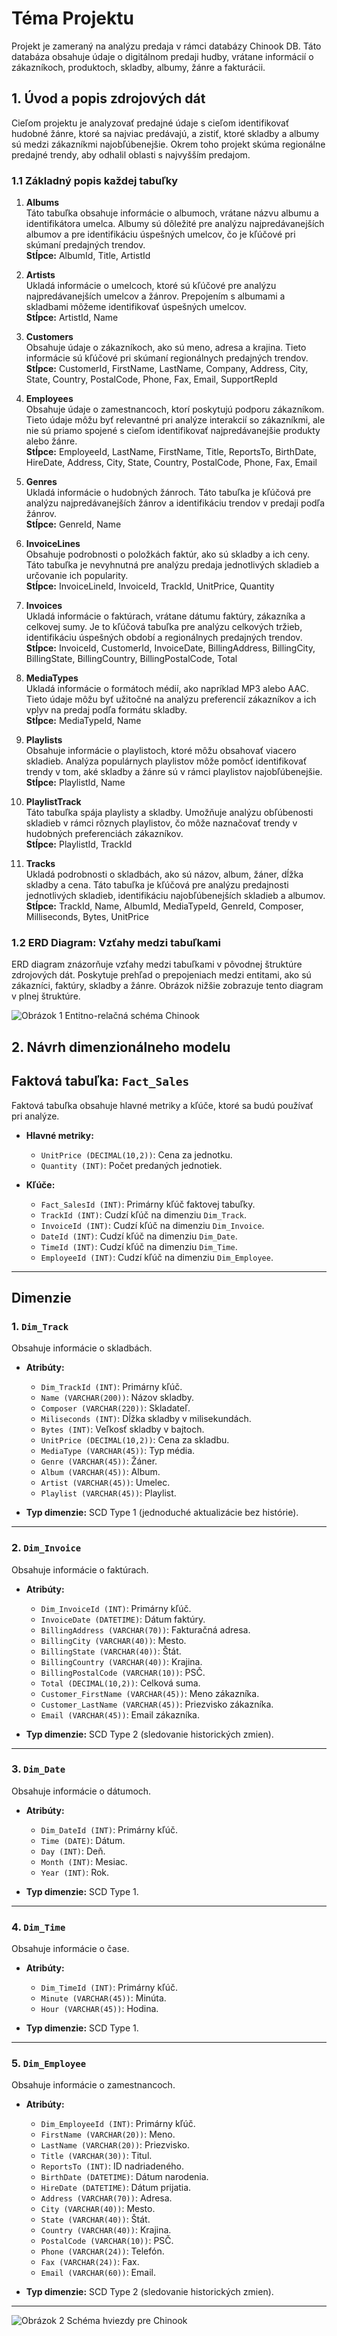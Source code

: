 # Téma Projektu

Projekt je zameraný na analýzu predaja v rámci databázy Chinook DB. Táto databáza obsahuje údaje o digitálnom predaji hudby, vrátane informácií o zákazníkoch, produktoch, skladby, albumy, žánre a fakturácii.

## 1. Úvod a popis zdrojových dát 

Cieľom projektu je analyzovať predajné údaje s cieľom identifikovať hudobné žánre, ktoré sa najviac predávajú, a zistiť, ktoré skladby a albumy sú medzi zákazníkmi najobľúbenejšie. Okrem toho projekt skúma regionálne predajné trendy, aby odhalil oblasti s najvyšším predajom.

### 1.1 Základný popis každej tabuľky

1. **Albums**  
   Táto tabuľka obsahuje informácie o albumoch, vrátane názvu albumu a identifikátora umelca. Albumy sú dôležité pre analýzu najpredávanejších albumov a pre identifikáciu úspešných umelcov, čo je kľúčové pri skúmaní predajných trendov.  
   **Stĺpce:** AlbumId, Title, ArtistId  

2. **Artists**  
   Ukladá informácie o umelcoch, ktoré sú kľúčové pre analýzu najpredávanejších umelcov a žánrov. Prepojením s albumami a skladbami môžeme identifikovať úspešných umelcov.  
   **Stĺpce:** ArtistId, Name  

3. **Customers**  
   Obsahuje údaje o zákazníkoch, ako sú meno, adresa a krajina. Tieto informácie sú kľúčové pri skúmaní regionálnych predajných trendov.  
   **Stĺpce:** CustomerId, FirstName, LastName, Company, Address, City, State, Country, PostalCode, Phone, Fax, Email, SupportRepId  

4. **Employees**  
   Obsahuje údaje o zamestnancoch, ktorí poskytujú podporu zákazníkom. Tieto údaje môžu byť relevantné pri analýze interakcií so zákazníkmi, ale nie sú priamo spojené s cieľom identifikovať najpredávanejšie produkty alebo žánre.  
   **Stĺpce:** EmployeeId, LastName, FirstName, Title, ReportsTo, BirthDate, HireDate, Address, City, State, Country, PostalCode, Phone, Fax, Email  

5. **Genres**  
   Ukladá informácie o hudobných žánroch. Táto tabuľka je kľúčová pre analýzu najpredávanejších žánrov a identifikáciu trendov v predaji podľa žánrov.  
   **Stĺpce:** GenreId, Name  

6. **InvoiceLines**  
   Obsahuje podrobnosti o položkách faktúr, ako sú skladby a ich ceny. Táto tabuľka je nevyhnutná pre analýzu predaja jednotlivých skladieb a určovanie ich popularity.  
   **Stĺpce:** InvoiceLineId, InvoiceId, TrackId, UnitPrice, Quantity  

7. **Invoices**  
   Ukladá informácie o faktúrach, vrátane dátumu faktúry, zákazníka a celkovej sumy. Je to kľúčová tabuľka pre analýzu celkových tržieb, identifikáciu úspešných období a regionálnych predajných trendov.  
   **Stĺpce:** InvoiceId, CustomerId, InvoiceDate, BillingAddress, BillingCity, BillingState, BillingCountry, BillingPostalCode, Total  

8. **MediaTypes**  
   Ukladá informácie o formátoch médií, ako napríklad MP3 alebo AAC. Tieto údaje môžu byť užitočné na analýzu preferencií zákazníkov a ich vplyv na predaj podľa formátu skladby.  
   **Stĺpce:** MediaTypeId, Name  

9. **Playlists**  
   Obsahuje informácie o playlistoch, ktoré môžu obsahovať viacero skladieb. Analýza populárnych playlistov môže pomôcť identifikovať trendy v tom, aké skladby a žánre sú v rámci playlistov najobľúbenejšie.  
   **Stĺpce:** PlaylistId, Name  

10. **PlaylistTrack**  
    Táto tabuľka spája playlisty a skladby. Umožňuje analýzu obľúbenosti skladieb v rámci rôznych playlistov, čo môže naznačovať trendy v hudobných preferenciách zákazníkov.  
    **Stĺpce:** PlaylistId, TrackId  

11. **Tracks**  
    Ukladá podrobnosti o skladbách, ako sú názov, album, žáner, dĺžka skladby a cena. Táto tabuľka je kľúčová pre analýzu predajnosti jednotlivých skladieb, identifikáciu najobľúbenejších skladieb a albumov.  
    **Stĺpce:** TrackId, Name, AlbumId, MediaTypeId, GenreId, Composer, Milliseconds, Bytes, UnitPrice

### 1.2 ERD Diagram: Vzťahy medzi tabuľkami

ERD diagram znázorňuje vzťahy medzi tabuľkami v pôvodnej štruktúre zdrojových dát. Poskytuje prehľad o prepojeniach medzi entitami, ako sú zákazníci, faktúry, skladby a žánre. Obrázok nižšie zobrazuje tento diagram v plnej štruktúre.

![Obrázok 1 Entitno-relačná schéma Chinook](erd_schema.png)

## 2. Návrh dimenzionálneho modelu

## Faktová tabuľka: `Fact_Sales`
Faktová tabuľka obsahuje hlavné metriky a kľúče, ktoré sa budú používať pri analýze.

- **Hlavné metriky:**
  - `UnitPrice (DECIMAL(10,2))`: Cena za jednotku.
  - `Quantity (INT)`: Počet predaných jednotiek.
  
- **Kľúče:**
  - `Fact_SalesId (INT)`: Primárny kľúč faktovej tabuľky.
  - `TrackId (INT)`: Cudzí kľúč na dimenziu `Dim_Track`.
  - `InvoiceId (INT)`: Cudzí kľúč na dimenziu `Dim_Invoice`.
  - `DateId (INT)`: Cudzí kľúč na dimenziu `Dim_Date`.
  - `TimeId (INT)`: Cudzí kľúč na dimenziu `Dim_Time`.
  - `EmployeeId (INT)`: Cudzí kľúč na dimenziu `Dim_Employee`.

---

## Dimenzie

### 1. `Dim_Track`
Obsahuje informácie o skladbách.

- **Atribúty:**
  - `Dim_TrackId (INT)`: Primárny kľúč.
  - `Name (VARCHAR(200))`: Názov skladby.
  - `Composer (VARCHAR(220))`: Skladateľ.
  - `Miliseconds (INT)`: Dĺžka skladby v milisekundách.
  - `Bytes (INT)`: Veľkosť skladby v bajtoch.
  - `UnitPrice (DECIMAL(10,2))`: Cena za skladbu.
  - `MediaType (VARCHAR(45))`: Typ média.
  - `Genre (VARCHAR(45))`: Žáner.
  - `Album (VARCHAR(45))`: Album.
  - `Artist (VARCHAR(45))`: Umelec.
  - `Playlist (VARCHAR(45))`: Playlist.

- **Typ dimenzie:** SCD Type 1 (jednoduché aktualizácie bez histórie).

---

### 2. `Dim_Invoice`
Obsahuje informácie o faktúrach.

- **Atribúty:**
  - `Dim_InvoiceId (INT)`: Primárny kľúč.
  - `InvoiceDate (DATETIME)`: Dátum faktúry.
  - `BillingAddress (VARCHAR(70))`: Fakturačná adresa.
  - `BillingCity (VARCHAR(40))`: Mesto.
  - `BillingState (VARCHAR(40))`: Štát.
  - `BillingCountry (VARCHAR(40))`: Krajina.
  - `BillingPostalCode (VARCHAR(10))`: PSČ.
  - `Total (DECIMAL(10,2))`: Celková suma.
  - `Customer_FirstName (VARCHAR(45))`: Meno zákazníka.
  - `Customer_LastName (VARCHAR(45))`: Priezvisko zákazníka.
  - `Email (VARCHAR(45))`: Email zákazníka.

- **Typ dimenzie:** SCD Type 2 (sledovanie historických zmien).

---

### 3. `Dim_Date`
Obsahuje informácie o dátumoch.

- **Atribúty:**
  - `Dim_DateId (INT)`: Primárny kľúč.
  - `Time (DATE)`: Dátum.
  - `Day (INT)`: Deň.
  - `Month (INT)`: Mesiac.
  - `Year (INT)`: Rok.

- **Typ dimenzie:** SCD Type 1.

---

### 4. `Dim_Time`
Obsahuje informácie o čase.

- **Atribúty:**
  - `Dim_TimeId (INT)`: Primárny kľúč.
  - `Minute (VARCHAR(45))`: Minúta.
  - `Hour (VARCHAR(45))`: Hodina.

- **Typ dimenzie:** SCD Type 1.

---

### 5. `Dim_Employee`
Obsahuje informácie o zamestnancoch.

- **Atribúty:**
  - `Dim_EmployeeId (INT)`: Primárny kľúč.
  - `FirstName (VARCHAR(20))`: Meno.
  - `LastName (VARCHAR(20))`: Priezvisko.
  - `Title (VARCHAR(30))`: Titul.
  - `ReportsTo (INT)`: ID nadriadeného.
  - `BirthDate (DATETIME)`: Dátum narodenia.
  - `HireDate (DATETIME)`: Dátum prijatia.
  - `Address (VARCHAR(70))`: Adresa.
  - `City (VARCHAR(40))`: Mesto.
  - `State (VARCHAR(40))`: Štát.
  - `Country (VARCHAR(40))`: Krajina.
  - `PostalCode (VARCHAR(10))`: PSČ.
  - `Phone (VARCHAR(24))`: Telefón.
  - `Fax (VARCHAR(24))`: Fax.
  - `Email (VARCHAR(60))`: Email.

- **Typ dimenzie:** SCD Type 2 (sledovanie historických zmien).

---

![Obrázok 2 Schéma hviezdy pre Chinook](star_schema.png)
